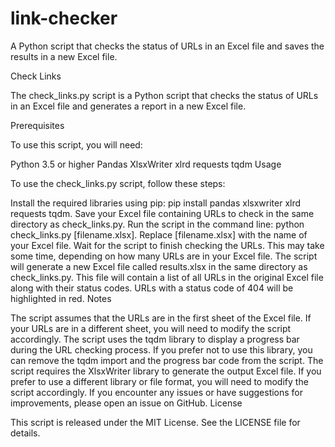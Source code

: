 # link-checker
A Python script that checks the status of URLs in an Excel file and saves the results in a new Excel file.

Check Links

The check_links.py script is a Python script that checks the status of URLs in an Excel file and generates a report in a new Excel file.

Prerequisites

To use this script, you will need:

Python 3.5 or higher
Pandas
XlsxWriter
xlrd
requests
tqdm
Usage

To use the check_links.py script, follow these steps:

Install the required libraries using pip: pip install pandas xlsxwriter xlrd requests tqdm.
Save your Excel file containing URLs to check in the same directory as check_links.py.
Run the script in the command line: python check_links.py [filename.xlsx]. Replace [filename.xlsx] with the name of your Excel file.
Wait for the script to finish checking the URLs. This may take some time, depending on how many URLs are in your Excel file.
The script will generate a new Excel file called results.xlsx in the same directory as check_links.py. This file will contain a list of all URLs in the original Excel file along with their status codes. URLs with a status code of 404 will be highlighted in red.
Notes

The script assumes that the URLs are in the first sheet of the Excel file. If your URLs are in a different sheet, you will need to modify the script accordingly.
The script uses the tqdm library to display a progress bar during the URL checking process. If you prefer not to use this library, you can remove the tqdm import and the progress bar code from the script.
The script requires the XlsxWriter library to generate the output Excel file. If you prefer to use a different library or file format, you will need to modify the script accordingly.
If you encounter any issues or have suggestions for improvements, please open an issue on GitHub.
License

This script is released under the MIT License. See the LICENSE file for details.
